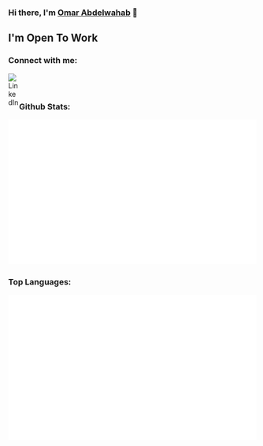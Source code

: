 ### Hi there, I'm [Omar Abdelwahab][Linkedin] 👋

## I'm Open To Work

<!--

### Languages and Tools:

<img align="left" alt="VS Code" width="26px" src="https://user-images.githubusercontent.com/674621/71187801-14e60a80-2280-11ea-94c9-e56576f76baf.png" />

<img align="left" alt="Cmder" width="26px" src="https://github.com/cmderdev/cmder/blob/master/icons/cmder.ico" />

<img align="left" alt="JavaScript" width="26px" src="https://raw.githubusercontent.com/github/explore/80688e429a7d4ef2fca1e82350fe8e3517d3494d/topics/javascript/javascript.png" />

<img align="left" alt="Node.js" width="26px" src="https://raw.githubusercontent.com/github/explore/80688e429a7d4ef2fca1e82350fe8e3517d3494d/topics/nodejs/nodejs.png" />

<img align="left" alt="npm" width="26px" src="https://raw.githubusercontent.com/github/explore/80688e429a7d4ef2fca1e82350fe8e3517d3494d/topics/npm/npm.png" />

<img align="left" alt="Nodemon" width="26px" src="https://user-images.githubusercontent.com/13700/35731649-652807e8-080e-11e8-88fd-1b2f6d553b2d.png" />

<img align="left" alt="ReactJS" width="26px" src="https://logos-download.com/wp-content/uploads/2016/09/React_logo_logotype_emblem.png" />

<img align="left" alt="Material UI" width="26px" src="https://cdn.worldvectorlogo.com/logos/material-ui-1.svg" />

<img align="left" alt="Discord.js" width="26px" src="https://avatars0.githubusercontent.com/u/26492485?s=200&v=4" />

<img align="left" alt="Git" width="26px" src="https://raw.githubusercontent.com/github/explore/80688e429a7d4ef2fca1e82350fe8e3517d3494d/topics/git/git.png" />

<img align="left" alt="GitHub" width="26px" src="https://raw.githubusercontent.com/github/explore/78df643247d429f6cc873026c0622819ad797942/topics/github/github.png" />
-->

### Connect with me:

[<img align="left" alt="LinkedIn" width="22px" src="https://cdn.jsdelivr.net/npm/simple-icons@v3/icons/linkedin.svg" />][linkedin]

<br />
<br />

### Github Stats:
![](https://raw.githubusercontent.com/OmarAbdelwahab/github-stats/master/generated/overview.svg#gh-dark-mode-only)

### Top Languages:
![](https://raw.githubusercontent.com/OmarAbdelwahab/github-stats/master/generated/languages.svg#gh-dark-mode-only)

[linkedin]: https://www.linkedin.com/in/omar-abdelwahab-2875501a6/

